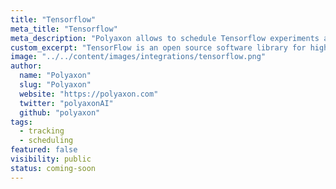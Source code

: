 ```yaml
---
title: "Tensorflow"
meta_title: "Tensorflow"
meta_description: "Polyaxon allows to schedule Tensorflow experiments and Tensorflow distributed experiments, and supports tracking metrics, outputs, and models natively."
custom_excerpt: "TensorFlow is an open source software library for high performance numerical computation. Its flexible architecture allows easy deployment of computation across a variety of platforms (CPUs, GPUs, TPUs)."
image: "../../content/images/integrations/tensorflow.png"
author:
  name: "Polyaxon"
  slug: "Polyaxon"
  website: "https://polyaxon.com"
  twitter: "polyaxonAI"
  github: "polyaxon"
tags: 
  - tracking
  - scheduling
featured: false
visibility: public
status: coming-soon
---
```

